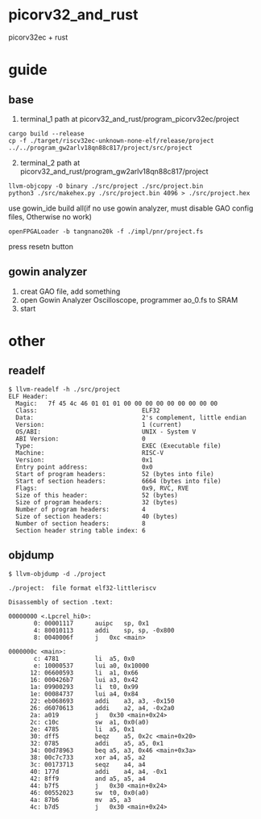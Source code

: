 # picorv32_and_rust

picorv32ec + rust

# guide

## base

1. terminal_1 path at picorv32_and_rust/program_picorv32ec/project
```
cargo build --release
cp -f ./target/riscv32ec-unknown-none-elf/release/project ../../program_gw2arlv18qn88c817/project/src/project
```

2. terminal_2 path at picorv32_and_rust/program_gw2arlv18qn88c817/project
```
llvm-objcopy -O binary ./src/project ./src/project.bin
python3 ./src/makehex.py ./src/project.bin 4096 > ./src/project.hex
```
use gowin_ide build all(if no use gowin analyzer, must disable GAO config files, Otherwise no work)
```
openFPGALoader -b tangnano20k -f ./impl/pnr/project.fs
```
press resetn button

## gowin analyzer

1. creat GAO file, add something
2. open Gowin Analyzer Oscilloscope, programmer ao_0.fs to SRAM
3. start

# other

## readelf

```
$ llvm-readelf -h ./src/project
ELF Header:
  Magic:   7f 45 4c 46 01 01 01 00 00 00 00 00 00 00 00 00
  Class:                             ELF32
  Data:                              2's complement, little endian
  Version:                           1 (current)
  OS/ABI:                            UNIX - System V
  ABI Version:                       0
  Type:                              EXEC (Executable file)
  Machine:                           RISC-V
  Version:                           0x1
  Entry point address:               0x0
  Start of program headers:          52 (bytes into file)
  Start of section headers:          6664 (bytes into file)
  Flags:                             0x9, RVC, RVE
  Size of this header:               52 (bytes)
  Size of program headers:           32 (bytes)
  Number of program headers:         4
  Size of section headers:           40 (bytes)
  Number of section headers:         8
  Section header string table index: 6
```

## objdump

```
$ llvm-objdump -d ./project

./project:	file format elf32-littleriscv

Disassembly of section .text:

00000000 <.Lpcrel_hi0>:
       0: 00001117     	auipc	sp, 0x1
       4: 80010113     	addi	sp, sp, -0x800
       8: 0040006f     	j	0xc <main>

0000000c <main>:
       c: 4781         	li	a5, 0x0
       e: 10000537     	lui	a0, 0x10000
      12: 06600593     	li	a1, 0x66
      16: 000426b7     	lui	a3, 0x42
      1a: 09900293     	li	t0, 0x99
      1e: 00084737     	lui	a4, 0x84
      22: eb068693     	addi	a3, a3, -0x150
      26: d6070613     	addi	a2, a4, -0x2a0
      2a: a019         	j	0x30 <main+0x24>
      2c: c10c         	sw	a1, 0x0(a0)
      2e: 4785         	li	a5, 0x1
      30: dff5         	beqz	a5, 0x2c <main+0x20>
      32: 0785         	addi	a5, a5, 0x1
      34: 00d78963     	beq	a5, a3, 0x46 <main+0x3a>
      38: 00c7c733     	xor	a4, a5, a2
      3c: 00173713     	seqz	a4, a4
      40: 177d         	addi	a4, a4, -0x1
      42: 8ff9         	and	a5, a5, a4
      44: b7f5         	j	0x30 <main+0x24>
      46: 00552023     	sw	t0, 0x0(a0)
      4a: 87b6         	mv	a5, a3
      4c: b7d5         	j	0x30 <main+0x24>
```
